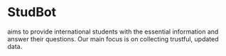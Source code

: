 # StudBot 
aims to provide international students with the essential information and answer their questions. Our main focus is on collecting trustful, updated data.
